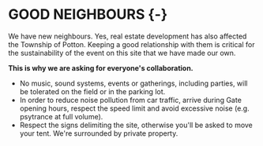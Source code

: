 # GOOD NEIGHBOURS {-} 

We have new neighbours. Yes, real estate development has also affected the Township of Potton. Keeping a good relationship with them is critical for the sustainability of the event on this site that we have made our own.

**This is why we are asking for everyone's collaboration.**

* No music, sound systems, events or gatherings, including parties, will be tolerated on the field or in the parking lot.
* In order to reduce noise pollution from car traffic, arrive during Gate opening hours, respect the speed limit and avoid excessive noise (e.g. psytrance at full volume).
* Respect the signs delimiting the site, otherwise you'll be asked to move your tent. We're surrounded by private property.
